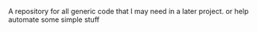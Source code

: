 A repository for all generic code that I may need in a later project.
or help automate some simple stuff
